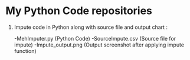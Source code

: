 # My Python Code repositories

1) Impute code in Python along with source file and output chart :

	-MehImputer.py (Python Code)
	-SourceImpute.csv (Source file for impute)
	-Impute_output.png (Output screenshot after applying impute function)
